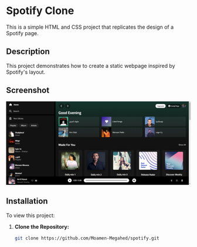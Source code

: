 # Spotify Clone

This is a simple HTML and CSS project that replicates the design of a Spotify page.

## Description

This project demonstrates how to create a static webpage inspired by Spotify's layout.

## Screenshot

![Spotify Clone Screenshot](images/screenshot.png)

## Installation

To view this project:

1. **Clone the Repository:**
   ```bash
   git clone https://github.com/Moamen-Megahed/spotify.git
